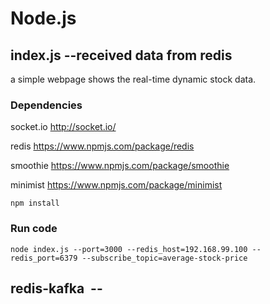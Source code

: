 # Node.js
## index.js --received data from redis
a simple webpage shows the real-time dynamic stock data.
### Dependencies

socket.io http://socket.io/

redis https://www.npmjs.com/package/redis

smoothie https://www.npmjs.com/package/smoothie

minimist https://www.npmjs.com/package/minimist
```
npm install
```
### Run code
```
node index.js --port=3000 --redis_host=192.168.99.100 --redis_port=6379 --subscribe_topic=average-stock-price
```
## redis-kafka  --
